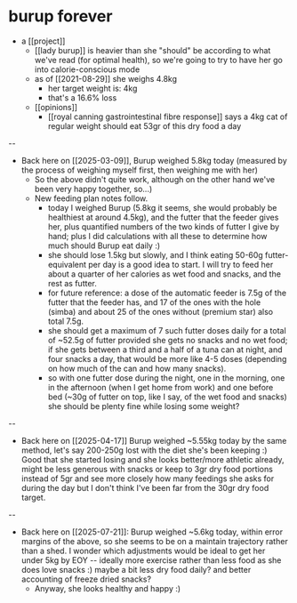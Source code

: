 # burup forever

- a [[project]]
  - [[lady burup]] is heavier than she "should" be according to what we've read (for optimal health), so we're going to try to have her go into calorie-conscious mode
  - as of [[2021-08-29]] she weighs 4.8kg
    - her target weight is: 4kg
    - that's a 16.6% loss
  - [[opinions]]
    - [[royal canning gastrointestinal fibre response]] says a 4kg cat of regular weight should eat 53gr of this dry food a day

--

- Back here on [[2025-03-09]], Burup weighed 5.8kg today (measured by the process of weighing myself first, then weighing me with her)
  - So the above didn't quite work, although on the other hand we've been very happy together, so...)
  - New feeding plan notes follow.
    - today I weighed Burup (5.8kg it seems, she would probably be healthiest at around 4.5kg), and the futter that the feeder gives her, plus quantified numbers of the two kinds of futter I give by hand; plus I did calculations with all these to determine how much should Burup eat daily :)
    - she should lose 1.5kg but slowly, and I think eating 50-60g futter-equivalent per day is a good idea to start. I will try to feed her about a quarter of her calories as wet food and snacks, and the rest as futter.
    - for future reference: a dose of the automatic feeder is 7.5g of the futter that the feeder has, and 17 of the ones with the hole (simba) and about 25 of the ones without (premium star) also total 7.5g.
    - she should get a maximum of 7 such futter doses daily for a total of ~52.5g of futter provided she gets no snacks and no wet food; if she gets between a third and a half of a tuna can at night, and four snacks a day, that would be more like 4-5 doses (depending on how much of the can and how many snacks).
    - so with one futter dose during the night, one in the morning, one in the afternoon (when I get home from work) and one before bed (~30g of futter on top, like I say, of the wet food and snacks) she should be plenty fine while losing some weight?

--

- Back here on [[2025-04-17]] Burup weighed ~5.55kg today by the same method, let's say 200-250g lost with the diet she's been keeping :) Good that she started losing and she looks better/more athletic already, might be less generous with snacks or keep to 3gr dry food portions instead of 5gr and see more closely how many feedings she asks for during the day but I don't think I've been far from the 30gr dry food target.

--

- Back here on [[2025-07-21]]: Burup weighed ~5.6kg today, within error margins of the above, so she seems to be on a maintain trajectory rather than a shed. I wonder which adjustments would be ideal to get her under 5kg by EOY -- ideally more exercise rather than less food as she does love snacks :) maybe a bit less dry food daily? and better accounting of freeze dried snacks?
  * Anyway, she looks healthy and happy :)

































































